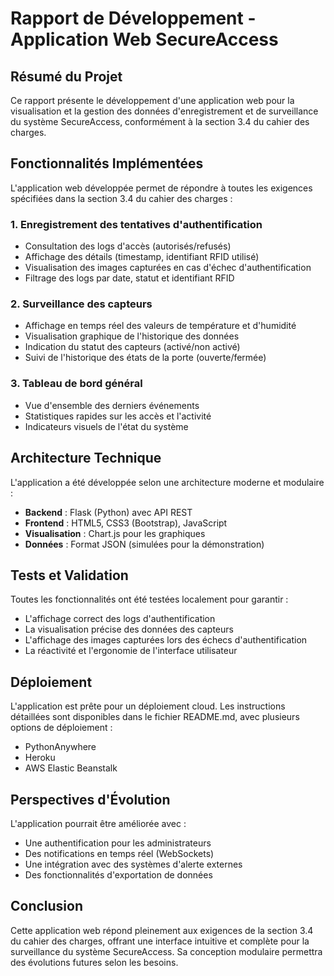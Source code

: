 # Rapport de Développement - Application Web SecureAccess

## Résumé du Projet

Ce rapport présente le développement d'une application web pour la visualisation et la gestion des données d'enregistrement et de surveillance du système SecureAccess, conformément à la section 3.4 du cahier des charges.

## Fonctionnalités Implémentées

L'application web développée permet de répondre à toutes les exigences spécifiées dans la section 3.4 du cahier des charges :

### 1. Enregistrement des tentatives d'authentification
- Consultation des logs d'accès (autorisés/refusés)
- Affichage des détails (timestamp, identifiant RFID utilisé)
- Visualisation des images capturées en cas d'échec d'authentification
- Filtrage des logs par date, statut et identifiant RFID

### 2. Surveillance des capteurs
- Affichage en temps réel des valeurs de température et d'humidité
- Visualisation graphique de l'historique des données
- Indication du statut des capteurs (activé/non activé)
- Suivi de l'historique des états de la porte (ouverte/fermée)

### 3. Tableau de bord général
- Vue d'ensemble des derniers événements
- Statistiques rapides sur les accès et l'activité
- Indicateurs visuels de l'état du système

## Architecture Technique

L'application a été développée selon une architecture moderne et modulaire :

- **Backend** : Flask (Python) avec API REST
- **Frontend** : HTML5, CSS3 (Bootstrap), JavaScript
- **Visualisation** : Chart.js pour les graphiques
- **Données** : Format JSON (simulées pour la démonstration)

## Tests et Validation

Toutes les fonctionnalités ont été testées localement pour garantir :
- L'affichage correct des logs d'authentification
- La visualisation précise des données des capteurs
- L'affichage des images capturées lors des échecs d'authentification
- La réactivité et l'ergonomie de l'interface utilisateur

## Déploiement

L'application est prête pour un déploiement cloud. Les instructions détaillées sont disponibles dans le fichier README.md, avec plusieurs options de déploiement :
- PythonAnywhere
- Heroku
- AWS Elastic Beanstalk

## Perspectives d'Évolution

L'application pourrait être améliorée avec :
- Une authentification pour les administrateurs
- Des notifications en temps réel (WebSockets)
- Une intégration avec des systèmes d'alerte externes
- Des fonctionnalités d'exportation de données

## Conclusion

Cette application web répond pleinement aux exigences de la section 3.4 du cahier des charges, offrant une interface intuitive et complète pour la surveillance du système SecureAccess. Sa conception modulaire permettra des évolutions futures selon les besoins.
